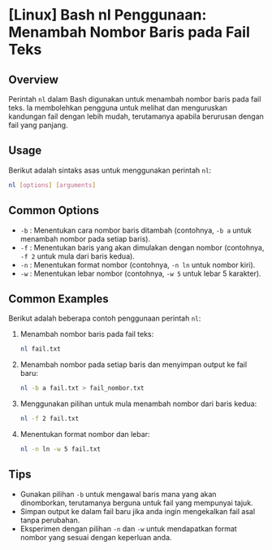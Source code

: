 # [Linux] Bash nl Penggunaan: Menambah Nombor Baris pada Fail Teks

## Overview
Perintah `nl` dalam Bash digunakan untuk menambah nombor baris pada fail teks. Ia membolehkan pengguna untuk melihat dan menguruskan kandungan fail dengan lebih mudah, terutamanya apabila berurusan dengan fail yang panjang.

## Usage
Berikut adalah sintaks asas untuk menggunakan perintah `nl`:

```bash
nl [options] [arguments]
```

## Common Options
- `-b` : Menentukan cara nombor baris ditambah (contohnya, `-b a` untuk menambah nombor pada setiap baris).
- `-f` : Menentukan baris yang akan dimulakan dengan nombor (contohnya, `-f 2` untuk mula dari baris kedua).
- `-n` : Menentukan format nombor (contohnya, `-n ln` untuk nombor kiri).
- `-w` : Menentukan lebar nombor (contohnya, `-w 5` untuk lebar 5 karakter).

## Common Examples
Berikut adalah beberapa contoh penggunaan perintah `nl`:

1. Menambah nombor baris pada fail teks:
   ```bash
   nl fail.txt
   ```

2. Menambah nombor pada setiap baris dan menyimpan output ke fail baru:
   ```bash
   nl -b a fail.txt > fail_nombor.txt
   ```

3. Menggunakan pilihan untuk mula menambah nombor dari baris kedua:
   ```bash
   nl -f 2 fail.txt
   ```

4. Menentukan format nombor dan lebar:
   ```bash
   nl -n ln -w 5 fail.txt
   ```

## Tips
- Gunakan pilihan `-b` untuk mengawal baris mana yang akan dinomborkan, terutamanya berguna untuk fail yang mempunyai tajuk.
- Simpan output ke dalam fail baru jika anda ingin mengekalkan fail asal tanpa perubahan.
- Eksperimen dengan pilihan `-n` dan `-w` untuk mendapatkan format nombor yang sesuai dengan keperluan anda.